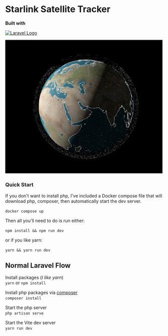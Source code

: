 # Starlink Satellite Tracker

**Built with**
<p><a href="https://laravel.com" target="_blank"><img src="https://raw.githubusercontent.com/laravel/art/master/logo-lockup/5%20SVG/2%20CMYK/1%20Full%20Color/laravel-logolockup-cmyk-red.svg" width="150" alt="Laravel Logo"></a></p>

<img src="./public/images/starlink-satellite-tracker.jpg" width="500" alt="Starlink Satellite Tracker">

### Quick Start
If you don't want to install php, I've included a Docker compose file that will download php, composer, then automatically start the dev server. 

`docker compose up`

Then all you'll need to do is run either:

`npm install && npm run dev`

 or if you like yarn:

`yarn && yarn run dev`

## Normal Laravel Flow 
Install packages (*I like yarn*)\
`yarn` or `npm install`

Install php packages via [composer](https://getcomposer.org/download/)\
`composer install`

Start the php server\
`php artisan serve`

Start the Vite dev server\
`yarn run dev`
